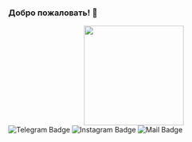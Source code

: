 ### Добро пожаловать! 👋

<div id="header" align="center">
  <img src="https://media2.giphy.com/media/mCRJDo24UvJMA/giphy.gif?cid=ecf05e47x6f62c1rbomxkchjlozw548c92y4n4koh6yfpq4w&rid=giphy.gif&ct=g" width="200"/>
</div>

<div id="badges">
  <img src="https://img.shields.io/badge/Telegram-blue?style=for-the-badge&logo=telegram&logoColor=white" alt="Telegram Badge"/>
  <img src="https://img.shields.io/badge/Instagram-pink?style=for-the-badge&logo=instagram&logoColor=white" alt="Instagram Badge"/>
  <img src="https://img.shields.io/badge/mail-blue?style=for-the-badge&logo=mail&logoColor=white" alt="Mail Badge"/>
</div>
